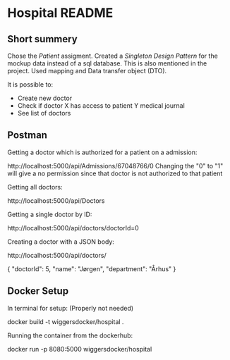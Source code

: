 # Hospital README

## Short summery

Chose the *Patient* assigment. Created a *Singleton Design Pattern* for the mockup data instead of a sql database. This is also mentioned in the project. Used mapping and Data transfer object (DTO). 

It is possible to:
* Create new doctor
* Check if doctor X has access to patient Y medical journal
* See list of doctors

## Postman

Getting a doctor which is authorized for a patient on a admission:

http://localhost:5000/api/Admissions/67048766/0   Changing the "0" to "1" will give a no permission since that doctor is not authorized to that patient

Getting all doctors:

http://localhost:5000/api/Doctors

Getting a single doctor by ID:

http://localhost:5000/api/doctors/doctorId=0

Creating a doctor with a JSON body:

http://localhost:5000/api/doctors/

{
    "doctorId": 5,
    "name": "Jørgen",
    "department": "Århus"
}


## Docker Setup

In terminal for setup: (Properly not needed)

docker build -t wiggersdocker/hospital .

Running the container from the dockerhub:

docker run -p 8080:5000 wiggersdocker/hospital 
